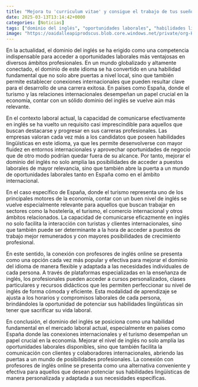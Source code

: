```yaml
---
title: "Mejora tu 'curriculum vitae' y consigue el trabajo de tus sueños - conecta con profesores de inglés online"
date: 2025-03-13T13:14:42+0000
categories: [Noticias]
tags: ["dominio del inglés", "oportunidades laborales", "habilidades lingüísticas", "comunicarse en inglés", "mejorar el nivel de inglés", "profesores de inglés online", "mercado laboral."]
image: "https://oaidalleapiprodscus.blob.core.windows.net/private/org-HKmKxpuNw3Y88lm4EBrIPq0n/user-ZwiCXOggLL8ZNNKE2g7rXFmV/img-Nxqo54EVGNF9Xqm7Kah6v1yx.png?st=2025-03-13T12%3A14%3A42Z&se=2025-03-13T14%3A14%3A42Z&sp=r&sv=2024-08-04&sr=b&rscd=inline&rsct=image/png&skoid=d505667d-d6c1-4a0a-bac7-5c84a87759f8&sktid=a48cca56-e6da-484e-a814-9c849652bcb3&skt=2025-03-12T18%3A30%3A27Z&ske=2025-03-13T18%3A30%3A27Z&sks=b&skv=2024-08-04&sig=BhUiybwmkfIU/rKIgLRif/IIVYGS00OGiBiqzbP9IYk%3D"
---
```


En la actualidad, el dominio del inglés se ha erigido como una competencia indispensable para acceder a oportunidades laborales más ventajosas en diversos ámbitos profesionales. En un mundo globalizado y altamente conectado, el dominio de este idioma se ha convertido en una habilidad fundamental que no solo abre puertas a nivel local, sino que también permite establecer conexiones internacionales que pueden resultar clave para el desarrollo de una carrera exitosa. En países como España, donde el turismo y las relaciones internacionales desempeñan un papel crucial en la economía, contar con un sólido dominio del inglés se vuelve aún más relevante.

En el contexto laboral actual, la capacidad de comunicarse efectivamente en inglés se ha vuelto un requisito casi imprescindible para aquellos que buscan destacarse y progresar en sus carreras profesionales. Las empresas valoran cada vez más a los candidatos que poseen habilidades lingüísticas en este idioma, ya que les permite desenvolverse con mayor fluidez en entornos internacionales y aprovechar oportunidades de negocio que de otro modo podrían quedar fuera de su alcance. Por tanto, mejorar el dominio del inglés no solo amplía las posibilidades de acceder a puestos laborales de mayor relevancia, sino que también abre la puerta a un mundo de oportunidades laborales tanto en España como en el ámbito internacional.

En el caso específico de España, donde el turismo representa uno de los principales motores de la economía, contar con un buen nivel de inglés se vuelve especialmente relevante para aquellos que buscan trabajar en sectores como la hostelería, el turismo, el comercio internacional y otros ámbitos relacionados. La capacidad de comunicarse eficazmente en inglés no solo facilita la interacción con turistas y clientes internacionales, sino que también puede ser determinante a la hora de acceder a puestos de trabajo mejor remunerados y con mayores posibilidades de crecimiento profesional.

En este sentido, la conexión con profesores de inglés online se presenta como una opción cada vez más popular y efectiva para mejorar el dominio del idioma de manera flexible y adaptada a las necesidades individuales de cada persona. A través de plataformas especializadas en la enseñanza de inglés, los profesionales pueden acceder a cursos personalizados, clases particulares y recursos didácticos que les permiten perfeccionar su nivel de inglés de forma cómoda y eficiente. Esta modalidad de aprendizaje se ajusta a los horarios y compromisos laborales de cada persona, brindándoles la oportunidad de potenciar sus habilidades lingüísticas sin tener que sacrificar su vida laboral.

En conclusión, el dominio del inglés se posiciona como una habilidad fundamental en el mercado laboral actual, especialmente en países como España donde las conexiones internacionales y el turismo desempeñan un papel crucial en la economía. Mejorar el nivel de inglés no solo amplía las oportunidades laborales disponibles, sino que también facilita la comunicación con clientes y colaboradores internacionales, abriendo las puertas a un mundo de posibilidades profesionales. La conexión con profesores de inglés online se presenta como una alternativa conveniente y efectiva para aquellos que desean potenciar sus habilidades lingüísticas de manera personalizada y adaptada a sus necesidades específicas.
    